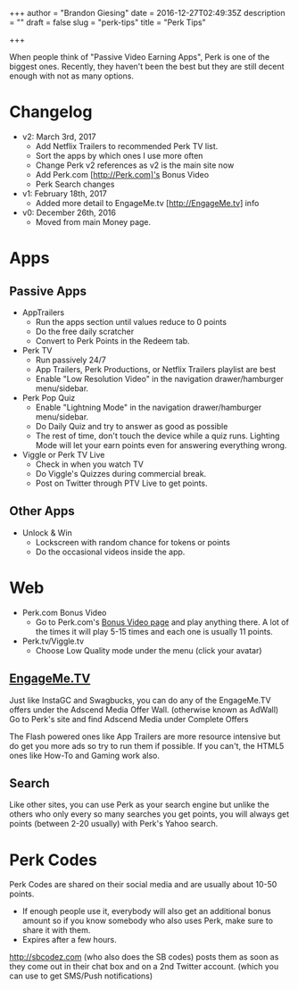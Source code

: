 +++
author = "Brandon Giesing"
date = 2016-12-27T02:49:35Z
description = ""
draft = false
slug = "perk-tips"
title = "Perk Tips"

+++

When people think of "Passive Video Earning Apps", Perk is one of the biggest
ones. Recently, they haven't been the best but they are still decent enough with
not as many options.

# Changelog
 * v2: March 3rd, 2017
    * Add Netflix Trailers to recommended Perk TV list.
    * Sort the apps by which ones I use more often
    * Change Perk v2 references as v2 is the main site now
    * Add Perk.com [http://Perk.com]'s Bonus Video
    * Perk Search changes
 * v1: February 18th, 2017
    * Added more detail to EngageMe.tv [http://EngageMe.tv]  info
 * v0: December 26th, 2016
    * Moved from main Money page.
   
   

# Apps
## Passive Apps
- AppTrailers
    * Run the apps section until values reduce to 0 points
    * Do the free daily scratcher
    * Convert to Perk Points in the Redeem tab.
- Perk TV
    * Run passively 24/7
    * App Trailers, Perk Productions, or Netflix Trailers playlist are best
    * Enable "Low Resolution Video" in the navigation drawer/hamburger
   menu/sidebar.
- Perk Pop Quiz
    * Enable "Lightning Mode" in the navigation drawer/hamburger menu/sidebar.
    * Do Daily Quiz and try to answer as good as possible
    * The rest of time, don't touch the device while a quiz runs. Lighting Mode
   will let your earn points even for answering everything wrong.
- Viggle or Perk TV Live
    * Check in when you watch TV
    * Do Viggle's Quizzes during commercial break.
    * Post on Twitter through PTV Live to get points.

## Other Apps
- Unlock & Win
    * Lockscreen with random chance for tokens or points
    * Do the occasional videos inside the app.

# Web
- Perk.com Bonus Video
    * Go to Perk.com's [Bonus Video page](http://perk.com/bonus/video) and play
anything there. A lot of the times it will play 5-15 times and each one is
usually 11 points.
- Perk.tv/Viggle.tv
    * Choose Low Quality mode under the menu (click your avatar)

## [EngageMe.TV](http://EngageMe.TV)
Just like InstaGC and Swagbucks, you can do any of the EngageMe.TV
offers under the Adscend Media Offer Wall. (otherwise
known as AdWall) Go to Perk's site and find Adscend Media
under Complete Offers

The Flash powered ones like App Trailers are more resource intensive but do get
you more ads so try to run them if possible. If you can't, the HTML5 ones like
How-To and Gaming work also.

## Search
Like other sites, you can use Perk as your search engine but unlike the others
who only every so many searches you get points, you will always get points
(between 2-20 usually) with Perk's Yahoo search.

# Perk Codes
Perk Codes are shared on their social media and are usually about 10-50 points.

 * If enough people use it, everybody will also get an additional bonus amount
   so if you know somebody who also uses Perk, make sure to share it with them.
 * Expires after a few hours.

http://sbcodez.com  (who also does the SB codes) posts them as soon as they come
out in their chat box and on a 2nd Twitter account. (which you can use to get
SMS/Push notifications)
